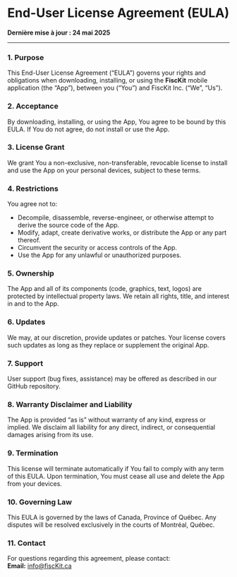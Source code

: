 # End-User License Agreement (EULA)

**Dernière mise à jour : 24 mai 2025**

---

### 1. Purpose  
This End-User License Agreement (“EULA”) governs your rights and obligations when downloading, installing, or using the **FiscKit** mobile application (the “App”), between you (“You”) and FiscKit Inc. (“We”, “Us”).

### 2. Acceptance  
By downloading, installing, or using the App, You agree to be bound by this EULA. If You do not agree, do not install or use the App.

### 3. License Grant  
We grant You a non-exclusive, non-transferable, revocable license to install and use the App on your personal devices, subject to these terms.

### 4. Restrictions  
You agree not to:  
- Decompile, disassemble, reverse-engineer, or otherwise attempt to derive the source code of the App.  
- Modify, adapt, create derivative works, or distribute the App or any part thereof.  
- Circumvent the security or access controls of the App.  
- Use the App for any unlawful or unauthorized purposes.

### 5. Ownership  
The App and all of its components (code, graphics, text, logos) are protected by intellectual property laws. We retain all rights, title, and interest in and to the App.

### 6. Updates  
We may, at our discretion, provide updates or patches. Your license covers such updates as long as they replace or supplement the original App.

### 7. Support  
User support (bug fixes, assistance) may be offered as described in our GitHub repository.

### 8. Warranty Disclaimer and Liability  
The App is provided “as is” without warranty of any kind, express or implied. We disclaim all liability for any direct, indirect, or consequential damages arising from its use.

### 9. Termination  
This license will terminate automatically if You fail to comply with any term of this EULA. Upon termination, You must cease all use and delete the App from your devices.

### 10. Governing Law  
This EULA is governed by the laws of Canada, Province of Québec. Any disputes will be resolved exclusively in the courts of Montréal, Québec.

### 11. Contact  
For questions regarding this agreement, please contact:  
**Email:** info@fiscKit.ca    
